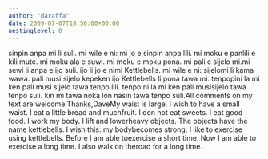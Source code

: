 ```yaml
---
author: "daraffa"
date: 2009-07-07T18:50:00+00:00
nestinglevel: 0
---
```

sinpin anpa mi li suli. mi wile e ni: mi jo e sinpin anpa lili. mi moku e panlili e kili mute. mi moku ala e suwi. mi moku e moku pona. mi pali e sijelo mi.mi sewi li anpa e ijo suli. ijo li jo e nimi Kettlebells. mi wile e ni: sijelomi li kama wawa. pali musi sijelo kepeken ijo Kettlebells li pona tawa mi. tenpopini la mi ken pali musi sijelo tawa tenpo lili. tenpo ni la mi ken pali musisijelo tawa tenpo suli. kin mi tawa noka lon nasin tawa tenpo suli.All comments on my text are welcome.Thanks,DaveMy waist is large. I wish to have a small waist. I eat a little bread and muchfruit. I don not eat sweets. I eat good food. I work my body. I lift and lowerheavy objects. The objects have the name kettlebells. I wish this: my bodybecomes strong. I like to exercise using kettlebells. Before I am able toexercise a short time. Now I am able to exercise a long time. I also walk on theroad for a long time.